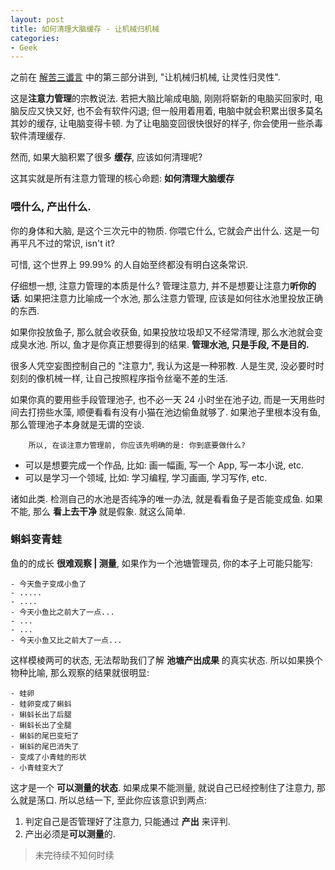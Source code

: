 ```yaml
---
layout: post
title: 如何清理大脑缓存 - 让机械归机械
categories:
- Geek
---
```


之前在 [解苦三谶言](https://www.youtube.com/watch?v=HGaD661z3ng&app=desktop) 中的第三部分讲到, "让机械归机械, 让灵性归灵性".   

这是**注意力管理**的宗教说法. 若把大脑比喻成电脑, 刚刚将崭新的电脑买回家时, 电脑反应又快又好, 也不会有软件闪退; 但一般用着用着, 电脑中就会积累出很多莫名其妙的缓存, 让电脑变得卡顿. 为了让电脑变回很快很好的样子, 你会使用一些杀毒软件清理缓存.   

然而, 如果大脑积累了很多 **缓存**, 应该如何清理呢?  

 这其实就是所有注意力管理的核心命题: **如何清理大脑缓存**  

### 喂什么, 产出什么.

你的身体和大脑, 是这个三次元中的物质. 你喂它什么, 它就会产出什么. 这是一句再平凡不过的常识, isn't it?   

可惜, 这个世界上 99.99% 的人自始至终都没有明白这条常识.    

仔细想一想, 注意力管理的本质是什么? 管理注意力, 并不是想要让注意力**听你的话**. 如果把注意力比喻成一个水池, 那么注意力管理, 应该是如何往水池里投放正确的东西.   

如果你投放鱼子, 那么就会收获鱼, 如果投放垃圾却又不经常清理, 那么水池就会变成臭水池. 所以, 鱼才是你真正想要得到的结果. **管理水池, 只是手段, 不是目的.**  

很多人凭空妄图控制自己的 "注意力", 我认为这是一种邪教. 人是生灵, 没必要时时刻刻的像机械一样, 让自己按照程序指令丝毫不差的生活.  

如果你真的要用些手段管理池子, 也不必一天 24 小时坐在池子边, 而是一天用些时间去打捞些水藻, 顺便看看有没有小猫在池边偷鱼就够了. 如果池子里根本没有鱼, 那么管理池子本身就是无谓的空谈.  

	    所以, 在谈注意力管理前, 你应该先明确的是: 你到底要做什么?  

- 可以是想要完成一个作品, 比如: 画一幅画, 写一个 App, 写一本小说, etc.  
- 可以是学习一个领域, 比如: 学习编程, 学习画画, 学习写作, etc.  

诸如此类. 检测自己的水池是否纯净的唯一办法, 就是看看鱼子是否能变成鱼. 如果不能, 那么 **看上去干净** 就是假象. 就这么简单.  

### 蝌蚪变青蛙

鱼的的成长 **很难观察 \| 测量**, 如果作为一个池塘管理员, 你的本子上可能只能写:


	- 今天鱼子变成小鱼了
	- .....
	- ....
	- 今天小鱼比之前大了一点...
	- ...
	- ...
	- 今天小鱼又比之前大了一点...

这样模棱两可的状态, 无法帮助我们了解 **池塘产出成果** 的真实状态. 所以如果换个物种比喻, 那么观察的结果就很明显:  

	- 蛙卵
	- 蛙卵变成了蝌蚪
	- 蝌蚪长出了后腿
	- 蝌蚪长出了全腿
	- 蝌蚪的尾巴变短了
	- 蝌蚪的尾巴消失了
	- 变成了小青蛙的形状
	- 小青蛙变大了

这才是一个 **可以测量的状态**. 如果成果不能测量, 就说自己已经控制住了注意力, 那么就是荡口. 所以总结一下, 至此你应该意识到两点:  
1. 判定自己是否管理好了注意力, 只能通过 **产出** 来评判. 
2. 产出必须是**可以测量**的.  



> 未完待续不知何时续 

